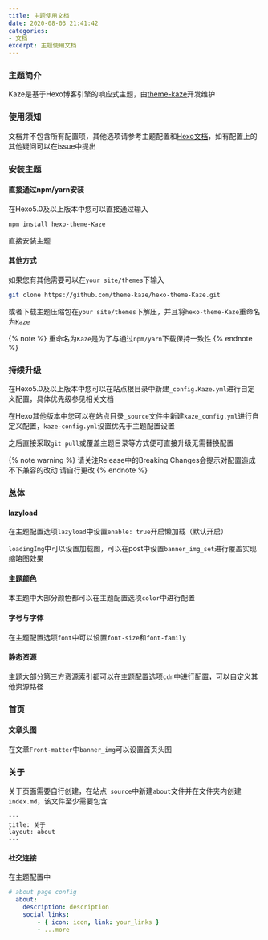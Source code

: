```yaml
---
title: 主题使用文档
date: 2020-08-03 21:41:42
categories:
- 文档
excerpt: 主题使用文档
---
```


### 主题简介

Kaze是基于Hexo博客引擎的响应式主题，由[theme-kaze](https://github.com/theme-kaze)开发维护

### 使用须知

文档并不包含所有配置项，其他选项请参考主题配置和[Hexo文档](https://hexo.io/)，如有配置上的其他疑问可以在issue中提出

### 安装主题

#### 直接通过npm/yarn安装

在Hexo5.0及以上版本中您可以直接通过输入

```bash
npm install hexo-theme-Kaze
```

直接安装主题

#### 其他方式

如果您有其他需要可以在`your site/themes`下输入

```bash
git clone https://github.com/theme-kaze/hexo-theme-Kaze.git
```

或者下载主题压缩包在`your site/themes`下解压，并且将`hexo-theme-Kaze`重命名为`Kaze`

{% note %}
重命名为`Kaze`是为了与通过`npm/yarn`下载保持一致性
{% endnote %}

### 持续升级

在Hexo5.0及以上版本中您可以在站点根目录中新建`_config.Kaze.yml`进行自定义配置，具体优先级参见相关文档

在Hexo其他版本中您可以在站点目录`_source`文件中新建`kaze_config.yml`进行自定义配置，`kaze-config.yml`设置优先于主题配置设置

之后直接采取`git pull`或覆盖主题目录等方式便可直接升级无需替换配置

{% note warning %}
请关注Release中的Breaking Changes会提示对配置造成不下兼容的改动 请自行更改
{% endnote %}

### 总体
#### lazyload

在主题配置选项`lazyload`中设置`enable: true`开启懒加载（默认开启）

`loadingImg`中可以设置加载图，可以在post中设置`banner_img_set`进行覆盖实现缩略图效果

#### 主题颜色

本主题中大部分颜色都可以在主题配置选项`color`中进行配置

#### 字号与字体

在主题配置选项`font`中可以设置`font-size`和`font-family`

#### 静态资源

主题大部分第三方资源索引都可以在主题配置选项`cdn`中进行配置，可以自定义其他资源路径

### 首页

#### 文章头图

在文章`Front-matter`中`banner_img`可以设置首页头图

### 关于

关于页面需要自行创建，在站点`_source`中新建`about`文件并在文件夹内创建`index.md`，该文件至少需要包含

```
---
title: 关于
layout: about
---
```
#### 社交连接

在主题配置中

```yaml
# about page config
  about:
    description: description
    social_links:
    	- { icon: icon, link: your_links }
    	- ...more
```

